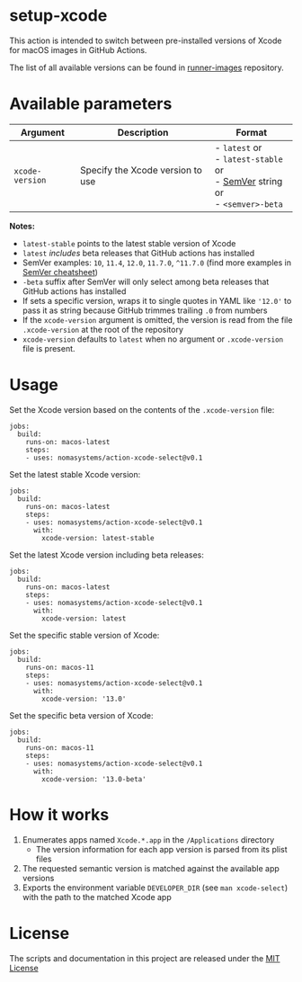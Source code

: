 # setup-xcode
This action is intended to switch between pre-installed versions of Xcode for macOS images in GitHub Actions.

The list of all available versions can be found in [runner-images](https://github.com/actions/runner-images/blob/master/images/macos/macos-12-Readme.md#xcode) repository.

# Available parameters
| Argument                | Description              | Format    |
|-------------------------|--------------------------|--------------------|
| `xcode-version`           | Specify the Xcode version to use | - `latest` or<br> - `latest-stable` or<br> - [SemVer](https://semver.org/) string or<br> - `<semver>-beta` |

**Notes:**
- `latest-stable` points to the latest stable version of Xcode
- `latest` *includes* beta releases that GitHub actions has installed
- SemVer examples: `10`, `11.4`, `12.0`, `11.7.0`, `^11.7.0` (find more examples in [SemVer cheatsheet](https://devhints.io/semver))
- `-beta` suffix after SemVer will only select among beta releases that GitHub actions has installed
- If sets a specific version, wraps it to single quotes in YAML like `'12.0'` to pass it as string because GitHub trimmes trailing `.0` from numbers
- If the `xcode-version` argument is omitted, the version is read from the file `.xcode-version` at the root of the repository
- `xcode-version` defaults to `latest` when no argument or `.xcode-version` file is present.

# Usage

Set the Xcode version based on the contents of the `.xcode-version` file:
```
jobs:
  build:
    runs-on: macos-latest
    steps:
    - uses: nomasystems/action-xcode-select@v0.1
```

Set the latest stable Xcode version:
```
jobs:
  build:
    runs-on: macos-latest
    steps:
    - uses: nomasystems/action-xcode-select@v0.1
      with:
        xcode-version: latest-stable
```

Set the latest Xcode version including beta releases:
```
jobs:
  build:
    runs-on: macos-latest
    steps:
    - uses: nomasystems/action-xcode-select@v0.1
      with:
        xcode-version: latest
```

Set the specific stable version of Xcode:
```
jobs:
  build:
    runs-on: macos-11
    steps:
    - uses: nomasystems/action-xcode-select@v0.1
      with:
        xcode-version: '13.0'
```

Set the specific beta version of Xcode:
```
jobs:
  build:
    runs-on: macos-11
    steps:
    - uses: nomasystems/action-xcode-select@v0.1
      with:
        xcode-version: '13.0-beta'
```

# How it works

1. Enumerates apps named `Xcode.*.app` in the `/Applications` directory
    * The version information for each app version is parsed from its plist files
2. The requested semantic version is matched against the available app versions
3. Exports the environment variable `DEVELOPER_DIR` (see `man xcode-select`) with
the path to the matched Xcode app

# License
The scripts and documentation in this project are released under the [MIT License](LICENSE)
